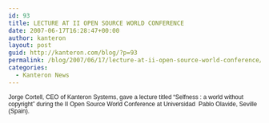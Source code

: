 ```yaml
---
id: 93
title: LECTURE AT II OPEN SOURCE WORLD CONFERENCE
date: 2007-06-17T16:28:47+00:00
author: kanteron
layout: post
guid: http://kanteron.com/blog/?p=93
permalink: /blog/2007/06/17/lecture-at-ii-open-source-world-conference/
categories:
  - Kanteron News
---
```

<p style="font: normal normal normal 12px/normal Helvetica;margin: 0px">
  Jorge Cortell, CEO of Kanteron Systems, gave a lecture titled “Selfness : a world without copyright” during the II Open Source World Conference at Universidad  Pablo Olavide, Seville (Spain).
</p>

<font size="3" face="Helvetica, 'Times New Roman', Times, serif" class="Apple-style-span"><span style="font-size: 12px;line-height: normal" class="Apple-style-span"></span></font>